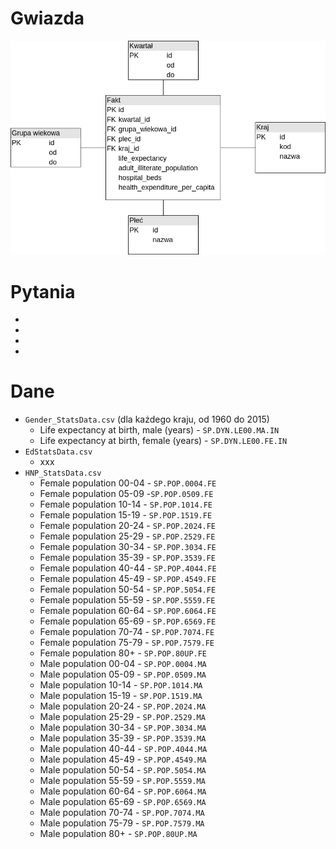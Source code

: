 # Gwiazda
![graf](graf.png)

# Pytania

*
*
*
*

# Dane
* `Gender_StatsData.csv` (dla każdego kraju, od 1960 do 2015)
  * Life expectancy at birth, male (years) - `SP.DYN.LE00.MA.IN`
  * Life expectancy at birth, female (years) - `SP.DYN.LE00.FE.IN`
* `EdStatsData.csv`
  * xxx
* `HNP_StatsData.csv`
  * Female population 00-04 - `SP.POP.0004.FE`
  * Female population 05-09	-`SP.POP.0509.FE`
  * Female population 10-14	- `SP.POP.1014.FE`
  * Female population 15-19	- `SP.POP.1519.FE`
  * Female population 20-24	- `SP.POP.2024.FE`
  * Female population 25-29	- `SP.POP.2529.FE`
  * Female population 30-34	- `SP.POP.3034.FE`
  * Female population 35-39	- `SP.POP.3539.FE`
  * Female population 40-44	- `SP.POP.4044.FE`
  * Female population 45-49	- `SP.POP.4549.FE`
  * Female population 50-54	- `SP.POP.5054.FE`
  * Female population 55-59	- `SP.POP.5559.FE`
  * Female population 60-64	- `SP.POP.6064.FE`
  * Female population 65-69	- `SP.POP.6569.FE`
  * Female population 70-74	- `SP.POP.7074.FE`
  * Female population 75-79	- `SP.POP.7579.FE`
  * Female population 80+	- `SP.POP.80UP.FE`
  * Male population 00-04	- `SP.POP.0004.MA`
  * Male population 05-09	- `SP.POP.0509.MA`
  * Male population 10-14	- `SP.POP.1014.MA`
  * Male population 15-19	- `SP.POP.1519.MA`
  * Male population 20-24	- `SP.POP.2024.MA`
  * Male population 25-29	- `SP.POP.2529.MA`
  * Male population 30-34	- `SP.POP.3034.MA`
  * Male population 35-39	- `SP.POP.3539.MA`
  * Male population 40-44	- `SP.POP.4044.MA`
  * Male population 45-49	- `SP.POP.4549.MA`
  * Male population 50-54	- `SP.POP.5054.MA`
  * Male population 55-59	- `SP.POP.5559.MA`
  * Male population 60-64	- `SP.POP.6064.MA`
  * Male population 65-69	- `SP.POP.6569.MA`
  * Male population 70-74	- `SP.POP.7074.MA`
  * Male population 75-79	- `SP.POP.7579.MA`
  * Male population 80+	- `SP.POP.80UP.MA`

